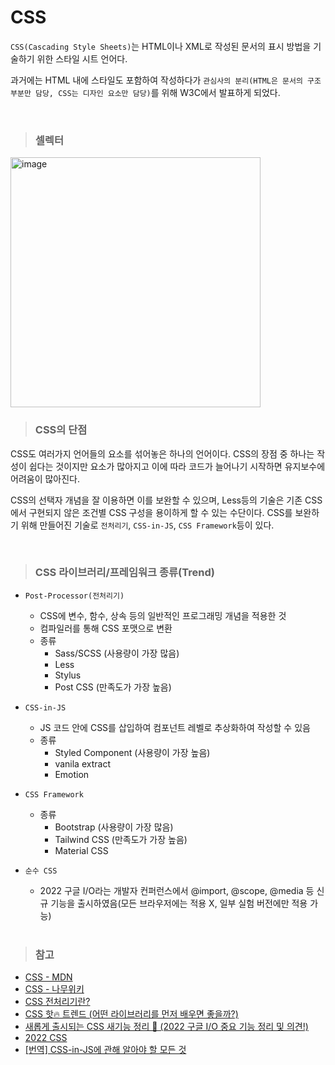 # CSS
`CSS(Cascading Style Sheets)`는 HTML이나 XML로 작성된 문서의 표시 방법을 기술하기 위한 스타일 시트 언어다. 

과거에는 HTML 내에 스타일도 포함하여 작성하다가 `관심사의 분리(HTML은 문서의 구조부분만 담당, CSS는 디자인 요소만 담당)`를 위해 W3C에서 발표하게 되었다.

<br>

> ### 셀렉터

<img width="400" alt="image" src="https://user-images.githubusercontent.com/91880235/180590646-89df748d-a9fe-47b9-ac2d-6f7d6295c36e.png">

<br>

> ### CSS의 단점
CSS도 여러가지 언어들의 요소를 섞어놓은 하나의 언어이다. CSS의 장점 중 하나는 작성이 쉽다는 것이지만 요소가 많아지고 이에 따라 코드가 늘어나기 시작하면 유지보수에 어려움이 많아진다. 

CSS의 선택자 개념을 잘 이용하면 이를 보완할 수 있으며, Less등의 기술은 기존 CSS에서 구현되지 않은 조건별 CSS 구성을 용이하게 할 수 있는 수단이다. CSS를 보완하기 위해 만들어진 기술로 `전처리기`, `CSS-in-JS`, `CSS Framework`등이 있다.

<br>

> ### CSS 라이브러리/프레임워크 종류(Trend)
- `Post-Processor(전처리기)`
  - CSS에 변수, 함수, 상속 등의 일반적인 프로그래밍 개념을 적용한 것
  - 컴파일러를 통해 CSS 포맷으로 변환
  - 종류
    - Sass/SCSS (사용량이 가장 많음)
    - Less
    - Stylus
    - Post CSS (만족도가 가장 높음)
- `CSS-in-JS`
  - JS 코드 안에 CSS를 삽입하여 컴포넌트 레벨로 추상화하여 작성할 수 있음 
  - 종류
    - Styled Component (사용량이 가장 높음)
    - vanila extract
    - Emotion
- `CSS Framework`
  - 종류
    - Bootstrap (사용량이 가장 많음)
    - Tailwind CSS (만족도가 가장 높음)
    - Material CSS
- `순수 CSS`
  - 2022 구글 I/O라는 개발자 컨퍼런스에서 @import, @scope, @media 등 신규 기능을 출시하였음(모든 브라우저에는 적용 X, 일부 실험 버전에만 적용 가능)
  
  <br>
  
> ### 참고
- [CSS - MDN](https://developer.mozilla.org/ko/docs/Web/CSS)
- [CSS - 나무위키](https://namu.wiki/w/CSS)
- [CSS 전처리기란?](https://velog.io/@eunoia/CSS-%EC%A0%84%EC%B2%98%EB%A6%AC%EA%B8%B0%EB%9E%80)
- [CSS 핫🔥 트렌드 (어떤 라이브러리를 먼저 배우면 좋을까?)](https://www.youtube.com/watch?v=Eim11QYLfEY)
- [새롭게 출시되는 CSS 새기능 정리 🚀 (2022 구글 I/O 중요 기능 정리 및 의견!)](https://www.youtube.com/watch?v=jr9imvgVRJM)
- [2022 CSS ](https://web.dev/state-of-css-2022/)
- [[번역] CSS-in-JS에 관해 알아야 할 모든 것](https://d0gf00t.tistory.com/22)